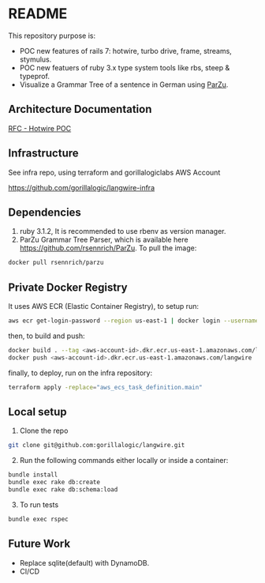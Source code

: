 # README

This repository purpose is:
- POC new features of rails 7: hotwire, turbo drive, frame, streams, stymulus.
- POC new featuers of ruby 3.x type system tools like rbs, steep & typeprof.
- Visualize a Grammar Tree of a sentence in German using [ParZu](https://github.com/rsennrich/ParZu).

## Architecture Documentation
[RFC - Hotwire POC](https://docs.google.com/document/d/1FkmmALtsmQI4VG-ImMys6Czxt2ka7GQ0rSbovHY_W3U/edit)

## Infrastructure
See infra repo, using terraform and gorillalogiclabs AWS Account

https://github.com/gorillalogic/langwire-infra

## Dependencies
1. ruby 3.1.2, It is recommended to use rbenv as version manager.
2. ParZu Grammar Tree Parser, which is available here https://github.com/rsennrich/ParZu. To pull the image:
```bash
docker pull rsennrich/parzu
```

## Private Docker Registry
It uses AWS ECR (Elastic Container Registry), to setup run:
```bash
aws ecr get-login-password --region us-east-1 | docker login --username AWS --password-stdin <aws-account-id>.dkr.ecr.us-east-1.amazonaws.com
```
then, to build and push:
```bash
docker build . --tag <aws-account-id>.dkr.ecr.us-east-1.amazonaws.com/langwire
docker push <aws-account-id>.dkr.ecr.us-east-1.amazonaws.com/langwire
```
finally, to deploy, run on the infra repository:
```bash
terraform apply -replace="aws_ecs_task_definition.main"
```

## Local setup
1. Clone the repo 
```bash
git clone git@github.com:gorillalogic/langwire.git
```
2. Run the following commands either locally or inside a container:
```bash
bundle install
bundle exec rake db:create
bundle exec rake db:schema:load
```
3. To run tests
```bash
bundle exec rspec
```

## Future Work
- Replace sqlite(default) with DynamoDB.
- CI/CD
